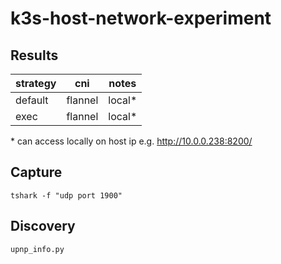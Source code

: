 # k3s-host-network-experiment

## Results

| strategy | cni     | notes  |
|----------|---------|--------|
| default  | flannel | local* |
| exec     | flannel | local* |

\* can access locally on host ip e.g. http://10.0.0.238:8200/ 

## Capture

```
tshark -f "udp port 1900"
```

## Discovery

```
upnp_info.py
```